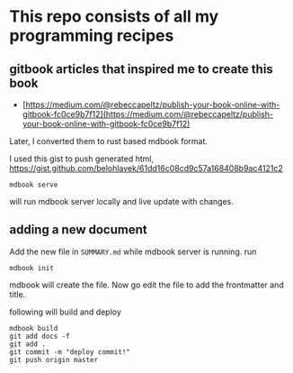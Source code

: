 # This repo consists of all my programming recipes

## gitbook articles that inspired me to create this book

* [https://medium.com/@rebeccapeltz/publish-your-book-online-with-gitbook-fc0ce9b7f12](https://medium.com/@rebeccapeltz/publish-your-book-online-with-gitbook-fc0ce9b7f12)

Later, I converted them to rust based mdbook format.

I used this gist to push generated html,
<https://gist.github.com/belohlavek/61dd16c08cd9c57a168408b9ac4121c2>

```
mdbook serve
```
will run mdbook server locally and live update with changes.

## adding a new document
Add the new file in `SUMMARY.md` while mdbook server is running.
run
```
mdbook init
```
mdbook will create the file. Now go edit the file to add the frontmatter and title.

following will build and deploy
```
mdbook build
git add docs -f
git add .
git commit -m "deploy commit!"
git push origin master
```


